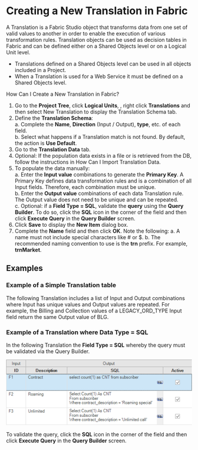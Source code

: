 # Creating a New Translation in Fabric

A Translation is a Fabric Studio object that transforms data from one set of valid values to another in order to enable the execution of various transformation rules. Translation objects can be used as decision tables in Fabric and can be defined either on a Shared Objects level or on a Logical Unit level. 
* Translations defined on a Shared Objects level can be used in all objects included in a Project. 
* When a Translation is used for a Web Service it must be defined on a Shared Objects level.

How Can I Create a New Translation in Fabric?

1.	Go to the **Project Tree**, click **Logical Units**, **<LU Name>**, right click **Translations** and then select New Translation to display the Translation Schema tab.
2.	Define the **Translation Schema**:\
    a. Complete the **Name**, **Direction** (Input / Output), **type**, etc. of each field.\
    b. Select what happens if a Translation match is not found. By default, the action is **Use Default**.
3.	Go to the **Translation Data** tab.
4.	Optional: If the population data exists in a file or is retrieved from the DB, follow the instructions in How Can I Import Translation Data.
5.	To populate the data manually:\
    a. Enter the **Input value** combinations to generate the **Primary Key**. A Primary Key defines data transformation rules and is a combination of all Input fields. Therefore, each combination must be unique.\
    b. Enter the **Output value** combinations of each data Translation rule. The Output value does not need to be unique and can be repeated.\
    c. Optional: if a **Field Type = SQL**, validate the **query** using the **Query Builder**. To do so, click the **SQL** icon in the corner of the field and then click **Execute Query** in the **Query Builder** screen.
6.	Click **Save** to display the **New Item** dialog box.  
7.	Complete the **Name** field and then click **OK**. Note the following:
    a. A name must not include special characters like # or $.
    b. The recommended naming convention to use is the **trn** prefix. For example, **trnMarket**.

## Examples

### Example of a Simple Translation table

The following Translation includes a list of Input and Output combinations where Input has unique values and Output values are repeated.  For example, the Billing and Collection values of a LEGACY_ORD_TYPE Input field return the same Output value of BLG.

### Example of a Translation where Data Type = SQL

In the following Translation the **Field Type = SQL** whereby the query must be validated via the Query Builder.

![image](/articles/09_translations/images/09_02_02%20Data%20Type%20%3D%20SQL.png)

To validate the query, click the **SQL** icon in the corner of the field and then click **Execute Query** in the **Query Builder** screen.



